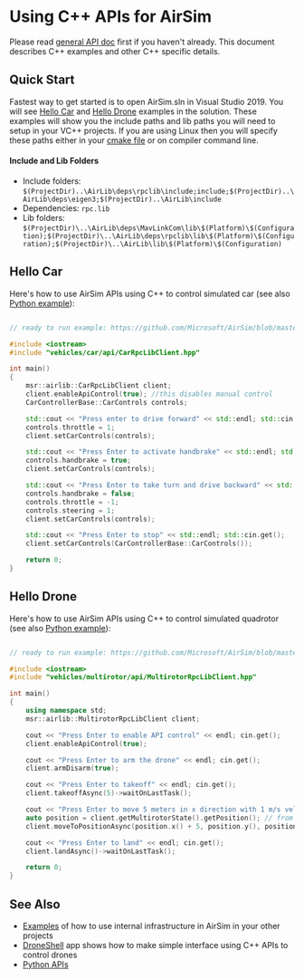 # Using C++ APIs for AirSim

Please read [general API doc](apis.md) first if you haven't already. This document describes C++ examples and other C++ specific details.

## Quick Start
Fastest way to get started is to open AirSim.sln in Visual Studio 2019. You will see [Hello Car](https://github.com/Microsoft/AirSim/tree/master/HelloCar/) and [Hello Drone](https://github.com/Microsoft/AirSim/tree/master/HelloDrone/) examples in the solution. These examples will show you the include paths and lib paths you will need to setup in your VC++ projects. If you are using Linux then you will specify these paths either in your [cmake file](https://github.com/Microsoft/AirSim/tree/master/cmake//HelloCar/CMakeLists.txt) or on compiler command line.

#### Include and Lib Folders
* Include folders: `$(ProjectDir)..\AirLib\deps\rpclib\include;include;$(ProjectDir)..\AirLib\deps\eigen3;$(ProjectDir)..\AirLib\include`
* Dependencies: `rpc.lib`
* Lib folders: `$(ProjectDir)\..\AirLib\deps\MavLinkCom\lib\$(Platform)\$(Configuration);$(ProjectDir)\..\AirLib\deps\rpclib\lib\$(Platform)\$(Configuration);$(ProjectDir)\..\AirLib\lib\$(Platform)\$(Configuration)`

## Hello Car

Here's how to use AirSim APIs using C++ to control simulated car (see also [Python example](apis.md#hello_car)):

```cpp

// ready to run example: https://github.com/Microsoft/AirSim/blob/master/HelloCar/main.cpp

#include <iostream>
#include "vehicles/car/api/CarRpcLibClient.hpp"

int main() 
{
    msr::airlib::CarRpcLibClient client;
    client.enableApiControl(true); //this disables manual control
    CarControllerBase::CarControls controls;

    std::cout << "Press enter to drive forward" << std::endl; std::cin.get();
    controls.throttle = 1;
    client.setCarControls(controls);

    std::cout << "Press Enter to activate handbrake" << std::endl; std::cin.get();
    controls.handbrake = true;
    client.setCarControls(controls);

    std::cout << "Press Enter to take turn and drive backward" << std::endl; std::cin.get();
    controls.handbrake = false;
    controls.throttle = -1;
    controls.steering = 1;
    client.setCarControls(controls);

    std::cout << "Press Enter to stop" << std::endl; std::cin.get();
    client.setCarControls(CarControllerBase::CarControls());

    return 0;
}
```

## Hello Drone

Here's how to use AirSim APIs using C++ to control simulated quadrotor (see also [Python example](apis.md#hello_drone)):

```cpp

// ready to run example: https://github.com/Microsoft/AirSim/blob/master/HelloDrone/main.cpp

#include <iostream>
#include "vehicles/multirotor/api/MultirotorRpcLibClient.hpp"

int main() 
{
    using namespace std;
    msr::airlib::MultirotorRpcLibClient client;

    cout << "Press Enter to enable API control" << endl; cin.get();
    client.enableApiControl(true);

    cout << "Press Enter to arm the drone" << endl; cin.get();
    client.armDisarm(true);

    cout << "Press Enter to takeoff" << endl; cin.get();
    client.takeoffAsync(5)->waitOnLastTask();

    cout << "Press Enter to move 5 meters in x direction with 1 m/s velocity" << endl; cin.get();  
    auto position = client.getMultirotorState().getPosition(); // from current location
    client.moveToPositionAsync(position.x() + 5, position.y(), position.z(), 1)->waitOnLastTask();

    cout << "Press Enter to land" << endl; cin.get();
    client.landAsync()->waitOnLastTask();

    return 0;
}
```

## See Also
* [Examples](../Examples) of how to use internal infrastructure in AirSim in your other projects
* [DroneShell](../DroneShell) app shows how to make simple interface using C++ APIs to control drones
* [Python APIs](apis.md)

